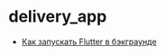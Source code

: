 # delivery_app

- [Как запускать Flutter в бэкграунде](https://medium.com/stuart-engineering/keep-flutter-running-background-on-android-6ffc85be0234)
